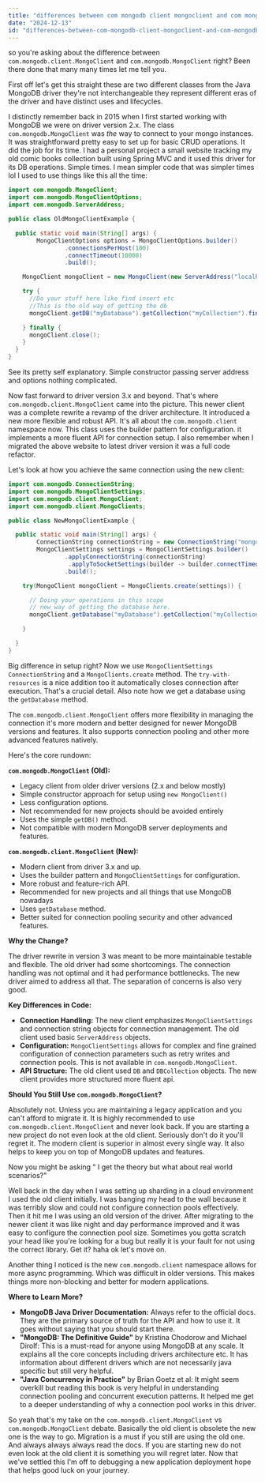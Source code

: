 ```yaml
---
title: "differences between com mongodb client mongoclient and com mongodb mongoclient?"
date: "2024-12-13"
id: "differences-between-com-mongodb-client-mongoclient-and-com-mongodb-mongoclient"
---
```


 so you're asking about the difference between `com.mongodb.client.MongoClient` and `com.mongodb.MongoClient` right? Been there done that many many times let me tell you.

First off let's get this straight these are two different classes from the Java MongoDB driver they're not interchangeable they represent different eras of the driver and have distinct uses and lifecycles.

I distinctly remember back in 2015 when I first started working with MongoDB we were on driver version 2.x. The class `com.mongodb.MongoClient` was *the* way to connect to your mongo instances. It was straightforward pretty easy to set up for basic CRUD operations. It did the job for its time. I had a personal project a small website tracking my old comic books collection built using Spring MVC and it used this driver for its DB operations. Simple times. I mean simpler code that was simpler times lol I used to use things like this all the time:

```java
import com.mongodb.MongoClient;
import com.mongodb.MongoClientOptions;
import com.mongodb.ServerAddress;

public class OldMongoClientExample {

  public static void main(String[] args) {
        MongoClientOptions options = MongoClientOptions.builder()
                .connectionsPerHost(100)
                .connectTimeout(10000)
                .build();

    MongoClient mongoClient = new MongoClient(new ServerAddress("localhost", 27017), options);

    try {
      //Do your stuff here like find insert etc
      //This is the old way of getting the db
      mongoClient.getDB("myDatabase").getCollection("myCollection").find();

    } finally {
      mongoClient.close();
    }
  }
}

```
See its pretty self explanatory. Simple constructor passing server address and options nothing complicated.

Now fast forward to driver version 3.x and beyond. That's where `com.mongodb.client.MongoClient` came into the picture. This newer client was a complete rewrite a revamp of the driver architecture. It introduced a new more flexible and robust API. It's all about the `com.mongodb.client` namespace now. This class uses the builder pattern for configuration. it implements a more fluent API for connection setup. I also remember when I migrated the above website to latest driver version it was a full code refactor.

Let's look at how you achieve the same connection using the new client:

```java
import com.mongodb.ConnectionString;
import com.mongodb.MongoClientSettings;
import com.mongodb.client.MongoClient;
import com.mongodb.client.MongoClients;

public class NewMongoClientExample {

  public static void main(String[] args) {
        ConnectionString connectionString = new ConnectionString("mongodb://localhost:27017");
        MongoClientSettings settings = MongoClientSettings.builder()
                .applyConnectionString(connectionString)
                 .applyToSocketSettings(builder -> builder.connectTimeout(10000).build())
                .build();

    try(MongoClient mongoClient = MongoClients.create(settings)) {

      // Doing your operations in this scope
      // new way of getting the database here.
      mongoClient.getDatabase("myDatabase").getCollection("myCollection").find();

    }

  }
}
```

Big difference in setup right? Now we use `MongoClientSettings` `ConnectionString` and a `MongoClients.create` method. The `try-with-resources` is a nice addition too it automatically closes connection after execution. That's a crucial detail. Also note how we get a database using the `getDatabase` method.

The `com.mongodb.client.MongoClient` offers more flexibility in managing the connection it's more modern and better designed for newer MongoDB versions and features. It also supports connection pooling and other more advanced features natively.

Here's the core rundown:

**`com.mongodb.MongoClient` (Old):**
*   Legacy client from older driver versions (2.x and below mostly)
*   Simple constructor approach for setup using `new MongoClient()`
*   Less configuration options.
*   Not recommended for new projects should be avoided entirely
*   Uses the simple `getDB()` method.
*   Not compatible with modern MongoDB server deployments and features.

**`com.mongodb.client.MongoClient` (New):**
*   Modern client from driver 3.x and up.
*   Uses the builder pattern and `MongoClientSettings` for configuration.
*   More robust and feature-rich API.
*   Recommended for new projects and all things that use MongoDB nowadays
*   Uses `getDatabase` method.
*   Better suited for connection pooling security and other advanced features.

**Why the Change?**

The driver rewrite in version 3 was meant to be more maintainable testable and flexible. The old driver had some shortcomings. The connection handling was not optimal and it had performance bottlenecks. The new driver aimed to address all that. The separation of concerns is also very good.

**Key Differences in Code:**

*   **Connection Handling:** The new client emphasizes `MongoClientSettings` and connection string objects for connection management. The old client used basic `ServerAddress` objects.
*   **Configuration:** `MongoClientSettings` allows for complex and fine grained configuration of connection parameters such as retry writes and connection pools. This is not available in `com.mongodb.MongoClient`.
*   **API Structure:** The old client used `DB` and `DBCollection` objects. The new client provides more structured more fluent api.

**Should You Still Use `com.mongodb.MongoClient`?**

Absolutely not. Unless you are maintaining a legacy application and you can't afford to migrate it. It is highly recommended to use `com.mongodb.client.MongoClient` and never look back. If you are starting a new project do not even look at the old client. Seriously don't do it you'll regret it. The modern client is superior in almost every single way. It also helps to keep you on top of MongoDB updates and features.

Now you might be asking " I get the theory but what about real world scenarios?"

Well back in the day when I was setting up sharding in a cloud environment I used the old client initially. I was banging my head to the wall because it was terribly slow and could not configure connection pools effectively. Then it hit me I was using an old version of the driver. After migrating to the newer client it was like night and day performance improved and it was easy to configure the connection pool size. Sometimes you gotta scratch your head like you're looking for a bug but really it is your fault for not using the correct library. Get it? haha ok let's move on.

Another thing I noticed is the new `com.mongodb.client` namespace allows for more async programming. Which was difficult in older versions. This makes things more non-blocking and better for modern applications.

**Where to Learn More?**

*   **MongoDB Java Driver Documentation:** Always refer to the official docs. They are the primary source of truth for the API and how to use it. It goes without saying that you should start there.
*  **"MongoDB: The Definitive Guide"** by Kristina Chodorow and Michael Dirolf: This is a must-read for anyone using MongoDB at any scale. It explains all the core concepts including drivers architecture etc. It has information about different drivers which are not necessarily java specific but still very helpful.
*   **"Java Concurrency in Practice"** by Brian Goetz et al: It might seem overkill but reading this book is very helpful in understanding connection pooling and concurrent execution patterns. It helped me get to a deeper understanding of why a connection pool works in this driver.

So yeah that's my take on the `com.mongodb.client.MongoClient` vs `com.mongodb.MongoClient` debate. Basically the old client is obsolete the new one is the way to go. Migration is a must if you still are using the old one. And always always always read the docs. If you are starting new do not even look at the old client it is something you will regret later. Now that we've settled this I'm off to debugging a new application deployment hope that helps good luck on your journey.
